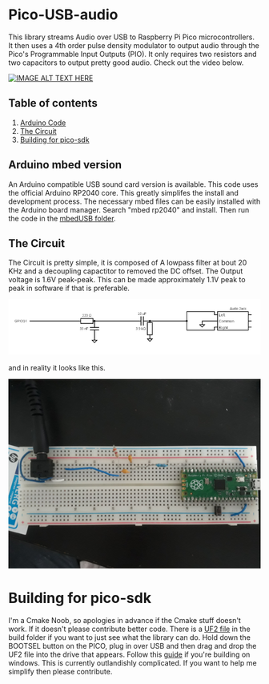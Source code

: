 # Pico-USB-audio
This library streams Audio over USB to Raspberry Pi Pico microcontrollers. It then uses a 4th order pulse density modulator to output audio through the Pico's Programmable Input Outputs (PIO). It only requires two resistors and two capacitors to output pretty good audio. Check out the video below. 


<p align="center">

[![IMAGE ALT TEXT HERE](https://img.youtube.com/vi/kuy6rja3Azc/0.jpg)](https://www.youtube.com/watch?v=kuy6rja3Azc) 

</p>

## Table of contents
1. [Arduino Code](#a)
2. [The Circuit](#b)
3. [Building for pico-sdk](#c)

<a name="a"></a>
## Arduino mbed version
An Arduino compatible USB sound card version is available. This code uses the official Arduino RP2040 core. This greatly simplifes the install and development process. The necessary mbed files can be easily installed with the Arduino board manager. Search "mbed rp2040" and install. Then run the code in the [mbedUSB folder](mbedUSB/mbedUSB.ino).

<a name="b"></a>
## The Circuit
The Circuit is pretty simple, it is composed of A lowpass filter at bout 20 KHz and a decoupling capactitor to removed the DC offset. The Output voltage is 1.6V peak-peak. This can be made approximately 1.1V peak to peak in software if that is preferable. 

<p align="center">
 <img src="README/circuit (2).png" width="600" />
</p>

and in reality it looks like this.

<p align="center">
 <img src="README/realCircuit.jpg" width="600" />
</p>


<a name="c"></a>
# Building for pico-sdk
I'm a Cmake Noob, so apologies in advance if the Cmake stuff doesn't work. If it doesn't please contribute better code. There is a [UF2 file](build) in the build folder if you want to just see what the library can do. Hold down the BOOTSEL button on the PICO, plug in over USB and then drag and drop the UF2 file into the drive that appears. 
Follow this [guide](https://shawnhymel.com/2096/how-to-set-up-raspberry-pi-pico-c-c-toolchain-on-windows-with-vs-code/#Update_Environment_Variables) if you're building on windows. This is currently outlandishly complicated. If you want to help me simplify then please contribute.
